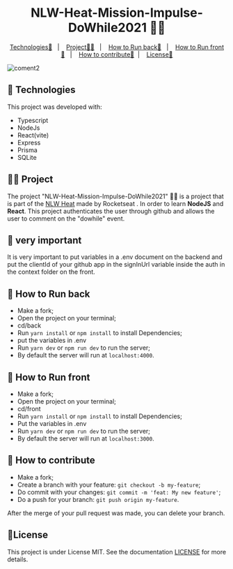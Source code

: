 <p align = "center" >
  <h1 align="center">NLW-Heat-Mission-Impulse-DoWhile2021 🧑‍💻 </h1>
</p>

<p align="center">
  <a href="#-Technologies">Technologies🚀</a>&nbsp;&nbsp;&nbsp;|&nbsp;&nbsp;&nbsp;
  <a href="#-Project">Project🧑‍💻</a>&nbsp;&nbsp;&nbsp;|&nbsp;&nbsp;&nbsp;
    <a href="#-How-to-Run-back">How to Run back🏃</a>&nbsp;&nbsp;&nbsp;|&nbsp;&nbsp;&nbsp;
    <a href="#-How-to-Run-front">How to Run front🏃</a>&nbsp;&nbsp;&nbsp;|&nbsp;&nbsp;&nbsp;
  <a href="#-How-to-contribute">How to contribute🤔</a>&nbsp;&nbsp;|&nbsp;&nbsp;&nbsp;
  <a href="#-License">License📝</a>
</p>

![coment2](https://user-images.githubusercontent.com/72769991/153940719-02f4802f-f939-4b70-8bfd-166a3c2c18c2.png)

## 🚀 Technologies
This project was developed with:
- Typescript
- NodeJs
- React(vite)
- Express
- Prisma
- SQLite

## 🧑‍💻 Project

The project "NLW-Heat-Mission-Impulse-DoWhile2021" 🧑‍💻 is a project that is part of the [NLW Heat](https://app.rocketseat.com.br/node/mission-impulse-heat) made by Rocketseat . In order to learn **NodeJS** and **React**.
This project authenticates the user through github and allows the user to comment on the "dowhile" event.

## 🚨 very important
It is very important to put variables in a .env document on the backend and put the clientId of your github app in the signInUrl variable inside the auth in the context folder on the front.

## 🏃 How to Run back

- Make a fork;
- Open the project on your terminal;
- cd/back
- Run `yarn install` or `npm install` to install Dependencies;
- put the variables in .env
- Run `yarn dev` or `npm run dev` to run the server;
- By default the server will run at `localhost:4000`.

## 🏃 How to Run front

- Make a fork;
- Open the project on your terminal;
- cd/front
- Run `yarn install` or `npm install` to install Dependencies;
- Put the variables in .env
- Run `yarn dev` or `npm run dev` to run the server;
- By default the server will run at `localhost:3000`.

## 🤔 How to contribute
- Make a fork;
- Create a branch with your feature: `git checkout -b my-feature`;
- Do commit with your changes: `git commit -m 'feat: My new feature'`;
- Do a push for your branch: `git push origin my-feature`.

After the merge of your pull request was made, you can delete your branch.

## :memo:License

This project is under License MIT. See the documentation [LICENSE](LICENSE) for more details.
